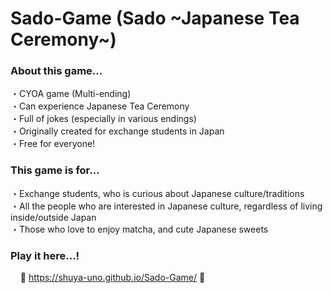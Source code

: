 
# Sado-Game (Sado \~Japanese Tea Ceremony\~)

### About this game...

・CYOA game (Multi-ending)  
・Can experience Japanese Tea Ceremony  
・Full of jokes (especially in various endings)  
・Originally created for exchange students in Japan <!-- (to know about Japanese Tea Ceremony through fun game)   -->  
・Free for everyone!

### This game is for...

・Exchange students, who is curious about Japanese culture/traditions  
・All the people who are interested in Japanese culture, regardless of living inside/outside Japan  
・Those who love to enjoy matcha, and cute Japanese sweets


### Play it here...!

&nbsp;&nbsp;&nbsp;&nbsp;🍡 <https://shuya-uno.github.io/Sado-Game/> 🍵
